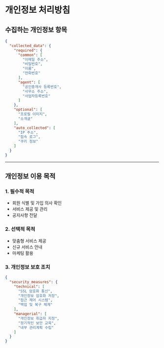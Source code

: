 # 개인정보 처리방침

## 수집하는 개인정보 항목

```json
{
  "collected_data": {
    "required": {
      "common": [
        "이메일 주소",
        "비밀번호",
        "이름",
        "전화번호"
      ],
      "agent": [
        "공인중개사 등록번호",
        "사무소 주소",
        "사업자등록번호"
      ]
    },
    "optional": [
      "프로필 이미지",
      "소개글"
    ],
    "auto_collected": [
      "IP 주소",
      "접속 로그",
      "쿠키 정보"
    ]
  }
}
```

***

## 개인정보 이용 목적

### 1. 필수적 목적

* 회원 식별 및 가입 의사 확인
* 서비스 제공 및 관리
* 공지사항 전달

### 2. 선택적 목적

* 맞춤형 서비스 제공
* 신규 서비스 안내
* 마케팅 활용

### 3. 개인정보 보호 조치

```json
{
  "security_measures": {
    "technical": [
      "SSL 암호화 통신",
      "개인정보 암호화 저장",
      "접근 제어 시스템",
      "백업 및 복구 체계"
    ],
    "managerial": [
      "개인정보 취급자 지정",
      "정기적인 보안 교육",
      "내부 관리계획 수립"
    ]
  }
}
```
